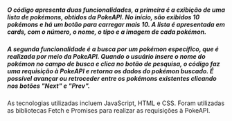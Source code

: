 
##### *O código apresenta duas funcionalidades, a primeira  é a exibição de uma lista de pokémons, obtidos da PokeAPI. No início, são exibidos 10 pokémons e há um botão para carregar mais 10. A lista é apresentada em cards, com o número, o nome, o tipo e a imagem de cada pokémon.*

##### *A segunda funcionalidade é a busca por um pokémon específico, que é realizada por meio da PokeAPI. Quando o usuário insere o nome do pokémon no campo de busca e clica no botão de pesquisa, o código faz uma requisição à PokeAPI e retorna os dados do pokémon buscado. É possível avançar ou retroceder entre os pokémons existentes clicando nos botões "Next" e "Prev".*



As tecnologias utilizadas incluem JavaScript, HTML e CSS. Foram utilizadas as bibliotecas Fetch e Promises para realizar as requisições à PokeAPI.
